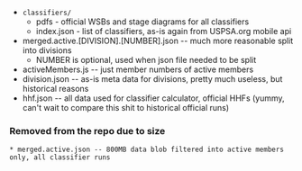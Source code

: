 - `classifiers/`
  - pdfs - official WSBs and stage diagrams for all classifiers
  - index.json - list of classifiers, as-is again from USPSA.org mobile api
- merged.active.[DIVISION].[NUMBER].json -- much more reasonable split into divisions
  - NUMBER is optional, used when json file needed to be split
- activeMembers.js -- just member numbers of active members
- division.json -- as-is meta data for divisions, pretty much useless, but historical reasons
- hhf.json -- all data used for classifier calculator, official HHFs (yummy, can't wait to compare this shit to historical official runs)

### Removed from the repo due to size

    * merged.active.json -- 800MB data blob filtered into active members only, all classifier runs
